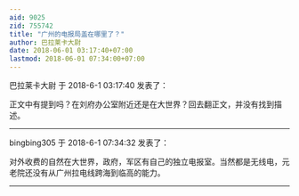 ```yaml
---
aid: 9025
zid: 755742
title: "广州的电报局盖在哪里了？"
author: 巴拉莱卡大尉
date: 2018-06-01 03:17:40+07:00
lastmod: 2018-06-01 07:34:00+07:00
---
```


巴拉莱卡大尉 于 2018-6-1 03:17:40 发表了：

正文中有提到吗？在刘府办公室附近还是在大世界？回去翻正文，并没有找到描述。

---

bingbing305 于 2018-6-1 07:34:32 发表了：

对外收费的自然在大世界，政府，军区有自己的独立电报室。当然都是无线电，元老院还没有从广州拉电线跨海到临高的能力。

---
